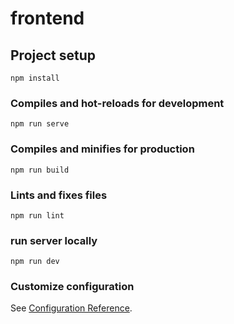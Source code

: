 # frontend

## Project setup
```
npm install
```

### Compiles and hot-reloads for development
```
npm run serve
```

### Compiles and minifies for production
```
npm run build
```

### Lints and fixes files
```
npm run lint
```

### run server locally
```
npm run dev
```

### Customize configuration
See [Configuration Reference](https://cli.vuejs.org/config/).
